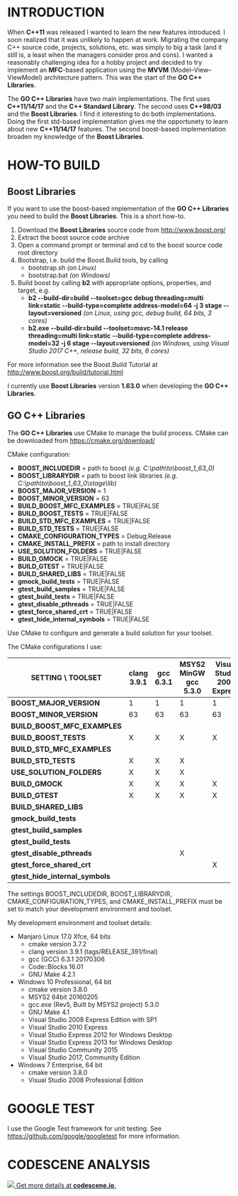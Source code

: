 # INTRODUCTION

When **C++11** was released I wanted to learn the new features introduced. I soon realized that it was
unlikely to happen at work. Migrating the company C++ source code, projects, solutions, etc. was
simply to big a task (and it still is, a least when the managers consider pros and cons). I wanted
a reasonably challenging idea for a hobby project and decided to try implement an **MFC**-based
application using the **MVVM** (Model–View–ViewModel) architecture pattern. This was the start of the
**GO C++ Libraries**.

The **GO C++ Libraries** have two main implementations. The first uses **C++11/14/17** and the
**C++ Standard Library**. The second uses **C++98/03** and the **Boost Libraries**. I find it
interesting to do both implementations. Doing the first std-based implementation gives me the
opportunety to learn about new **C++11/14/17** features. The second boost-based implementation
broaden my knowledge of the **Boost Libraries**.

# HOW-TO BUILD

## Boost Libraries

If you want to use the boost-based implementation of the **GO C++ Libraries** you need to build the
**Boost Libraries**. This is a short how-to.

1. Download the **Boost Libraries** source code from http://www.boost.org/
1. Extract the boost source code archive
1. Open a command prompt or terminal and cd to the boost source code root directory
1. Bootstrap, i.e. build the Boost.Build tools, by calling
   * bootstrap.sh _(on Linux)_
   * bootstrap.bat _(on Windows)_
1. Build boost by calling **b2** with appropriate options, properties, and target, e.g.
   * __b2 --build-dir=build --toolset=gcc debug threading=multi link=static --build-type=complete address-model=64 -j 3 stage --layout=versioned__
     _(on Linux, using gcc, debug build, 64 bits, 3 cores)_
   * __b2.exe --build-dir=build --toolset=msvc-14.1 release threading=multi link=static --build-type=complete address-model=32 -j 6 stage --layout=versioned__
     _(on Windows, using Visual Studio 2017 C++, release build, 32 bits, 6 cores)_

For more information see the Boost.Build Tutorial at http://www.boost.org/build/tutorial.html

I currently use **Boost Libraries** version **1.63.0** when developing the **GO C++ Libraries**.

## GO C++ Libraries

The **GO C++ Libraries** use CMake to manage the build process. CMake can be downloaded from
https://cmake.org/download/

CMake configuration:

 * **BOOST_INCLUDEDIR** = path to boost *(e.g. C:\path\to\boost_1_63_0)*
 * **BOOST_LIBRARYDIR** = path to boost link libraries *(e.g. C:\path\to\boost_1_63_0\stage\lib)*
 * **BOOST_MAJOR_VERSION** = 1
 * **BOOST_MINOR_VERSION** = 63
 * **BUILD_BOOST_MFC_EXAMPLES** = TRUE|FALSE
 * **BUILD_BOOST_TESTS** = TRUE|FALSE
 * **BUILD_STD_MFC_EXAMPLES** = TRUE|FALSE
 * **BUILD_STD_TESTS** = TRUE|FALSE
 * **CMAKE_CONFIGURATION_TYPES** = Debug;Release
 * **CMAKE_INSTALL_PREFIX** = path to install directory
 * **USE_SOLUTION_FOLDERS** = TRUE|FALSE
 * **BUILD_GMOCK** = TRUE|FALSE
 * **BUILD_GTEST** = TRUE|FALSE
 * **BUILD_SHARED_LIBS** = TRUE|FALSE
 * **gmock_build_tests** = TRUE|FALSE
 * **gtest_build_samples** = TRUE|FALSE
 * **gtest_build_tests** = TRUE|FALSE
 * **gtest_disable_pthreads** = TRUE|FALSE
 * **gtest_force_shared_crt** = TRUE|FALSE
 * **gtest_hide_internal_symbols** = TRUE|FALSE

Use CMake to configure and generate a build solution for your toolset.

The CMake configurations I use:

**SETTING \ TOOLSET**      |clang 3.9.1|gcc 6.3.1|MSYS2 MinGW gcc 5.3.0|Visual Studio 2008 Express|Visual Studio 2008 Professional|Visual Studio 2010 Express|Visual Studio 2012 Express|Visual Studio 2013 Express|Visual Studio 2015 Community|Visual Studio 2017 Community
---------------------------|-----------|---------|---------------------|--------------------------|-------------------------------|--------------------------|--------------------------|--------------------------|----------------------------|----------------------------
**BOOST_MAJOR_VERSION** | 1 | 1 | 1 | 1 | 1 | 1 | 1 | 1 | 1 | 1
**BOOST_MINOR_VERSION** | 63 | 63 | 63 | 63 | 63 | 63 | 63 | 63 | 63 | 63
**BUILD_BOOST_MFC_EXAMPLES** | | | | | X | | | | X | X
**BUILD_BOOST_TESTS** | X | X | X | X | X | X | X | X | X | X
**BUILD_STD_MFC_EXAMPLES** | | | | | | | | | X | X
**BUILD_STD_TESTS** | X | X | X | | | X | X | X | X | X
**USE_SOLUTION_FOLDERS** | X | X | X | | | | X | X | X | X
**BUILD_GMOCK** | X | X | X | X | X | X | X | X | X | X
**BUILD_GTEST** | X | X | X | X | X | X | X | X | X | X
**BUILD_SHARED_LIBS** | | | | | | | | | |
**gmock_build_tests** | | | | | | | | | |
**gtest_build_samples** | | | | | | | | | |
**gtest_build_tests** | | | | | | | | | |
**gtest_disable_pthreads** | | | X | | | | | | |
**gtest_force_shared_crt** | | | | X | X | X | X | X | X | X
**gtest_hide_internal_symbols** | | | | | | | | | |

The settings BOOST_INCLUDEDIR, BOOST_LIBRARYDIR, CMAKE_CONFIGURATION_TYPES, and
CMAKE_INSTALL_PREFIX must be set to match your development environment and toolset.

My development environment and toolset details:

* Manjaro Linux 17.0 Xfce, 64 bits
  * cmake version 3.7.2
  * clang version 3.9.1 (tags/RELEASE_391/final)
  * gcc (GCC) 6.3.1 20170306
  * Code::Blocks 16.01
  * GNU Make 4.2.1
* Windows 10 Professional, 64 bit
  * cmake version 3.8.0
  * MSYS2 64bit 20160205
  * gcc.exe (Rev5, Built by MSYS2 project) 5.3.0
  * GNU Make 4.1
  * Visual Studio 2008 Express Edition with SP1
  * Visual Studio 2010 Express
  * Visual Studio Express 2012 for Windows Desktop
  * Visual Studio Express 2013 for Windows Desktop
  * Visual Studio Community 2015
  * Visual Studio 2017, Community Edition
* Windows 7 Enterprise, 64 bit
  * cmake version 3.8.0
  * Visual Studio 2008 Professional Edition

# GOOGLE TEST

I use the Google Test framework for unit testing. See https://github.com/google/googletest for more information.

# CODESCENE ANALYSIS

[![](https://codescene.io/projects/1082/status.svg) Get more details at **codescene.io**.](https://codescene.io/projects/1082/jobs/latest-successful/results)
